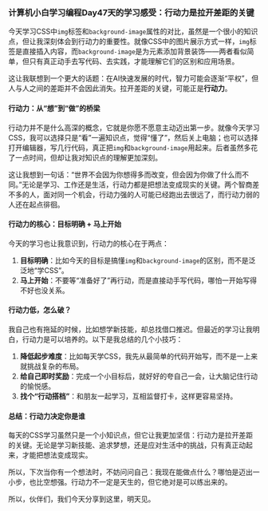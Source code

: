 ### 计算机小白学习编程Day47天的学习感受：行动力是拉开差距的关键

今天学习CSS中`img`标签和`background-image`属性的对比，虽然是一个很小的知识点，但让我深刻体会到行动力的重要性。就像CSS中的图片展示方式一样，`img`标签是直接插入内容，而`background-image`是为元素添加背景装饰——两者看似简单，但只有真正动手去写代码、去实践，才能理解它们的区别和应用场景。

这让我联想到一个更大的话题：在AI快速发展的时代，智力可能会逐渐“平权”，但人与人之间的差距并不会因此消失。拉开差距的关键，可能正是**行动力**。

#### 行动力：从“想”到“做”的桥梁
行动力并不是什么高深的概念，它就是你愿不愿意主动迈出第一步。就像今天学习CSS，我可以选择只是“看”一遍知识点，觉得“懂了”，然后关上电脑；也可以选择打开编辑器，写几行代码，真正把`img`和`background-image`用起来。后者虽然多花了一点时间，但却让我对知识点的理解更加深刻。

这让我想到一句话：“世界不会因为你想得多而改变，但会因为你做了什么而不同。”无论是学习、工作还是生活，行动力都是把想法变成现实的关键。两个智商差不多的人，面对同一个机会，行动力强的人可能已经跑出去很远了，而行动力弱的人还在起点徘徊。

#### 行动力的核心：目标明确 + 马上开始
今天的学习也让我意识到，行动力的核心在于两点：
1. **目标明确**：比如今天的目标是搞懂`img`和`background-image`的区别，而不是泛泛地“学CSS”。
2. **马上开始**：不要等“准备好了”再行动，而是直接动手写代码，哪怕一开始写得不好也没关系。

#### 行动力低，怎么破？
我自己也有拖延的时候，比如想学新技能，却总找借口推迟。但最近的学习让我明白，行动力是可以培养的。以下是我总结的几个小技巧：
1. **降低起步难度**：比如每天学CSS，我先从最简单的代码开始写，而不是一上来就挑战复杂的布局。
2. **给自己即时奖励**：完成一个小目标后，就好好的夸自己一会，让大脑记住行动的愉悦感。
3. **找个“行动搭档”**：和朋友一起学习，互相监督打卡，这样更容易坚持。

#### 总结：行动力决定你是谁
每天的CSS学习虽然只是一个小知识点，但它让我更加坚信：行动力是拉开差距的关键。无论是学习新技能、追求梦想，还是应对生活中的挑战，只有真正动起来，才能把想法变成现实。

所以，下次当你有一个想法时，不妨问问自己：我现在能做点什么？哪怕是迈出一小步，也比空想强。行动力不一定是天生的，但它绝对是可以练出来的。

所以，伙伴们，我们今天分享到这里，明天见。